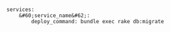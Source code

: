 <!-- layout:code post: building-your-service_deploy-command -->

```

services:
    &#60;service_name&#62;:
        deploy_command: bundle exec rake db:migrate

```

